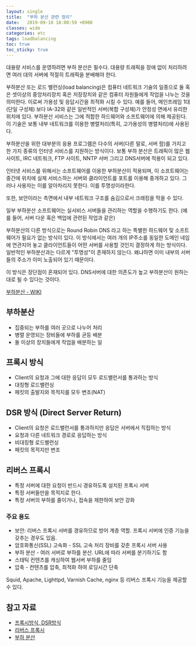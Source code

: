 ```yaml
---
layout: single
title:  "부하 분산 관련 정리"
date:   2019-09-10 18:00:59 +0900
classes: wide
categories: etc
tags: loadbalancing
toc: true
toc_sticky: true
---
```


대용량 서비스를 운영하려면 부하 분산은 필수다. 대용량 트래픽을 장애 없이 처리하려면 여러 대의 서버에 적절히 트래픽을 분배해야 한다.

부하분산 또는 로드 밸런싱(load balancing)은 컴퓨터 네트워크 기술의 일종으로 둘 혹은 셋이상의 중앙처리장치 혹은 저장장치와 같은 컴퓨터 자원들에게 작업을 나누는 것을 의미한다. 이로써 가용성 및 응답시간을 최적화 시킬 수 있다. 예를 들어, 메인프레임 1대(단일 구성체) 보다 IA-32와 같은 일반적인 서버(복합 구성체)가 안정성 면에서 유리한 위치에 있다. 부하분산 서비스는 그에 적합한 하드웨어와 소프트웨어에 의해 제공된다. 이 기술은 보통 내부 네트워크를 이용한 병렬처리(특히, 고가용성의 병렬처리)에 사용된다.

부하분산을 위한 대부분의 응용 프로그램은 다수의 서버(다른 말로, 서버 팜)를 가지고 한 가지 종류의 인터넷 서비스를 지원하는 방식이다. 보통 부하 분산은 트래픽이 많은 웹 사이트, IRC 네트워크, FTP 사이트, NNTP 서버 그리고 DNS서버에 적용이 되고 있다.

인터넷 서비스를 위해서는 소프트웨어를 이용한 부하분산이 적용되며, 이 소프트웨어는 중간에 위치에 실제 서비스하는 서버와 클라이언트를 포트를 이용해 중개하고 있다. 그러나 사용자는 이를 알아차리지 못한다. 이를 투명성이라한다.

또한, 보안이라는 측면에서 내부 네트워크 구조를 숨김으로서 크래킹을 막을 수 있다.

일부 부하분산 소프트웨어는 실서비스 서버들을 관리하는 역할을 수행하기도 한다. (예를 들어, 서버 다운 혹은 백업에 관련된 작업과 같은)

부하분산의 다른 방식으로는 Round Robin DNS 라고 하는 특별한 하드웨어 및 소프트웨어가 필요가 없는 방식이 있다. 이 방식에서는 여러 개의 IP주소를 동일한 도메인 네임에 연관지어 놓고 클라이언트들이 어떤 서버를 사용할 것인지 결정하게 하는 방식이다. 일반적인 부하분산과는 다르게 "투명성"이 존재하지 않는다. 왜냐하면 이미 내부의 서버들의 주소가 이미 노출되어 있기 때문이다.

이 방식은 장단점이 혼재되어 있다. DNS서버에 대한 의존도가 높고 부하분산이 원하는 대로 될 수 있다는 것이다.

[부하분산 - WIKI](https://ko.wikipedia.org/wiki/%EB%B6%80%ED%95%98%EB%B6%84%EC%82%B0)

## 부하분산

- 집중되는 부하를 여러 곳으로 나누어 처리
- 병렬 운영되는 장비들에 부하를 균등 배분
- 둘 이상의 장치들에게 작업을 배분하는 일

## 프록시 방식

- Client의 요청과 그에 대한 응답이 모두 로드밸런서를 통과하는 방식
- 대칭형 로드밸런싱
- 패킷의 출발지와 목적지를 모두 변조(NAT)

## DSR 방식 (Direct Server Return)

- Client의 요청은 로드밸런서를 통과하지만 응답은 서버에서 직접하는 방식
- 요청과 다른 네트워크 경로로 응답하는 방식
- 비대칭형 로드밸런싱
- 패킷의 목적지만 변조

## 리버스 프록시

- 특정 서버에 대한 요청이 반드시 경유하도록 설치된 프록시 서버
- 특정 서버들만을 목적지로 한다.
- 특정 서버의 부하를 줄이거나, 접속을 제한하여 보안 강화

### 주요 용도

- 보안: 리버스 프록시 서버를 경유하므로 방어 계층 역할. 프록시 서버에 인증 기능을 갖추는 경우도 있음.
- 암호화통신(SSL) 고속화 - SSL 고속 처리 장비를 갖춘 프록시 서버 사용
- 부하 분산 - 여러 서버로 부하를 분산. URL에 따라 서버를 분기하기도 함
- 스태틱 컨텐츠를 캐싱하여 웹서버 부하를 줄임
- 압축 - 컨텐츠를 압축, 최적화 하여 로딩시간 단축

Squid, Apache, Lighttpd, Varnish Cache, nginx 등 리버스 프록시 기능을 제공할 수 있다.

## 참고 자료

- [프록시방식, DSR방식](https://zetawiki.com/wiki/%ED%94%84%EB%A1%9D%EC%8B%9C%EB%B0%A9%EC%8B%9D,_DSR%EB%B0%A9%EC%8B%9D)
- [리버스 프록시](https://zetawiki.com/wiki/%EB%A6%AC%EB%B2%84%EC%8A%A4_%ED%94%84%EB%A1%9D%EC%8B%9C)
- [부하 분산](https://zetawiki.com/wiki/%EB%B6%80%ED%95%98%EB%B6%84%EC%82%B0,_%EB%A1%9C%EB%93%9C%EB%B0%B8%EB%9F%B0%EC%84%9C)
